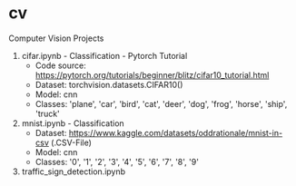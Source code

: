 # cv
Computer Vision Projects
1. cifar.ipynb - Classification - Pytorch Tutorial 
    - Code source: https://pytorch.org/tutorials/beginner/blitz/cifar10_tutorial.html
    - Dataset: torchvision.datasets.CIFAR10()
    - Model: cnn
    - Classes: 'plane', 'car', 'bird', 'cat', 'deer', 'dog', 'frog', 'horse', 'ship', 'truck'
2. mnist.ipynb - Classification
    - Dataset: https://www.kaggle.com/datasets/oddrationale/mnist-in-csv (.CSV-File)
    - Model: cnn
    - Classes: '0', '1', '2', '3', '4', '5', '6', '7', '8', '9'
3. traffic_sign_detection.ipynb 
